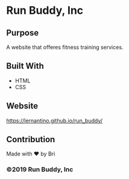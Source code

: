 # Run Buddy, Inc

## Purpose
A website that offeres fitness training services.

## Built With
* HTML
* CSS

## Website
https://lernantino.github.io/run_buddy/

## Contribution
Made with ❤️ by Bri

### ©️2019 Run Buddy, Inc